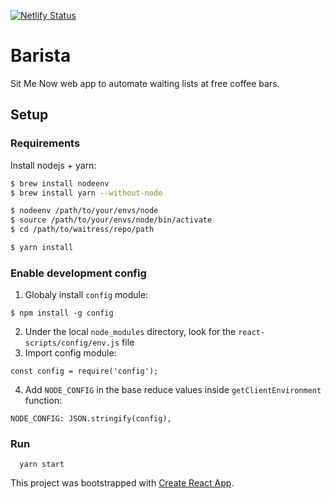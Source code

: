 [![Netlify Status](https://api.netlify.com/api/v1/badges/ff3144c5-99c8-48f8-8bdf-ff5d21323671/deploy-status)](https://app.netlify.com/sites/smn-barista/deploys)

# Barista
Sit Me Now web app to automate waiting lists at free coffee bars.

## Setup

### Requirements
Install nodejs + yarn:
```bash
$ brew install nodeenv
$ brew install yarn --without-node

$ nodeenv /path/to/your/envs/node
$ source /path/to/your/envs/node/bin/activate
$ cd /path/to/waitress/repo/path

$ yarn install
```

### Enable development config
  1. Globaly install `config` module:
  ```
  $ npm install -g config
  ```
  2. Under the local `node_modules` directory, look for the `react-scripts/config/env.js` file
  3. Import config module:
  ```
  const config = require('config');
  ```
  4. Add `NODE_CONFIG` in the base reduce values inside `getClientEnvironment` function:
  ```
  NODE_CONFIG: JSON.stringify(config),
  ```

### Run
```
  yarn start
```

This project was bootstrapped with [Create React App](https://github.com/sitmenow/barista/CRA.md).
